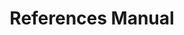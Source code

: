 ---
layout: default
title: References Manual
nav_order: 5
redirect_to: https://qib-sheffield.github.io/WEASEL/
---